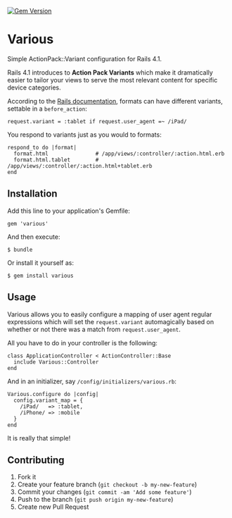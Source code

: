 [![Gem Version](https://badge.fury.io/rb/various.svg)](http://badge.fury.io/rb/various)

# Various

Simple ActionPack::Variant configuration for Rails 4.1.

Rails 4.1 introduces to **Action Pack Variants** which make it
dramatically easier to tailor your views to serve the most relevant 
content for specific device categories.

According to the [Rails documentation](http://edgeapi.rubyonrails.org/classes/ActionController/MimeResponds.html#method-i-respond_to), formats can have
different variants, settable in a `before_action`:

    request.variant = :tablet if request.user_agent =~ /iPad/

You respond to variants just as you would to formats:

    respond_to do |format|
      format.html               # /app/views/:controller/:action.html.erb
      format.html.tablet        # /app/views/:controller/:action.html+tablet.erb
    end

## Installation

Add this line to your application's Gemfile:

    gem 'various'

And then execute:

    $ bundle

Or install it yourself as:

    $ gem install various

## Usage

Various allows you to easily configure a mapping of user agent regular
expressions which will set the `request.variant` automagically based on
whether or not there was a match from `request.user_agent`.

All you have to do in your controller is the following:

    class ApplicationController < ActionController::Base
      include Various::Controller
    end

And in an initializer, say `/config/initializers/various.rb`:

    Various.configure do |config|
      config.variant_map = {
        /iPad/   => :tablet,
        /iPhone/ => :mobile
      }
    end

It is really that simple!

## Contributing

1. Fork it
2. Create your feature branch (`git checkout -b my-new-feature`)
3. Commit your changes (`git commit -am 'Add some feature'`)
4. Push to the branch (`git push origin my-new-feature`)
5. Create new Pull Request
